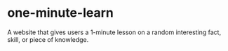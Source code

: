 # one-minute-learn
A website that gives users a 1-minute lesson on a random interesting fact, skill, or piece of knowledge.
